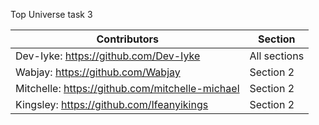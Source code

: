 Top Universe task 3

|            Contributors                |   Section    |
| -------------------------------------- | ------------ |
| Dev-Iyke: https://github.com/Dev-Iyke  | All sections |
| Wabjay: https://github.com/Wabjay      |  Section 2   |
| Mitchelle: https://github.com/mitchelle-michael      |  Section 2   |
| Kingsley: https://github.com/Ifeanyikings      |  Section 2   |
